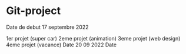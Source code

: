 # Git-project
Date de debut 17 septembre 2022

1er projet (super car)
2eme projet (animation)
3eme projet (web design)
4eme projet (vacance)
Date 20 09 2022
Date 
